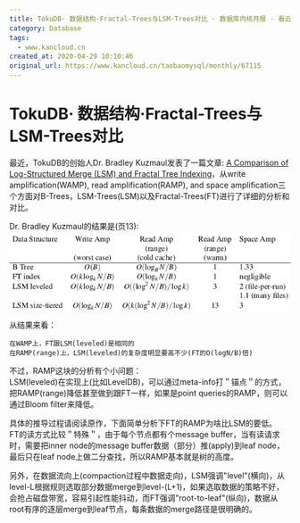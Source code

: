 ```yaml
---
title: TokuDB· 数据结构·Fractal-Trees与LSM-Trees对比 · 数据库内核月报 · 看云
category: Database
tags: 
  - www.kancloud.cn
created_at: 2020-04-29 10:10:46
original_url: https://www.kancloud.cn/taobaomysql/monthly/67115
---
```


# TokuDB· 数据结构·Fractal-Trees与LSM-Trees对比

最近，TokuDB的创始人Dr. Bradley Kuzmaul发表了一篇文章: [A Comparison of Log-Structured Merge (LSM) and Fractal Tree Indexing](http://forms.tokutek.com/acton/attachment/6118/f-0039/1/-/-/-/-/lsm-vs-fractal.pdf)，从write amplification(WAMP), read amplification(RAMP), and space amplification三个方面对B-Trees，LSM-Trees(LSM)以及Fractal-Trees(FT)进行了详细的分析和对比。

Dr. Bradley Kuzmaul的结果是(页13):   
![Lsmft.png](assets/1588126246-a783a42acbb2f50bc0c48da0329517e0.png)

从结果来看：

```plain
在WAMP上，FT跟LSM(leveled)是相同的
在RAMP(range)上，LSM(leveled)的复杂度明显要高不少(FT的O(logN/B)倍)
```

不过，RAMP这块的分析有个小问题：   
LSM(leveled)在实现上(比如LevelDB)，可以通过meta-info打＂锚点＂的方式，把RAMP(range)降低甚至做到跟FT一样，如果是point queries的RAMP，则可以通过Bloom filter来降低。

具体的推导过程请阅读原作，下面简单分析下FT的RAMP为啥比LSM的要低。   
FT的读方式比较＂特殊＂，由于每个节点都有个message buffer，当有读请求时，需要把inner node的message buffer数据（部分）推(apply)到leaf node，最后只在leaf node上做二分查找，所以RAMP基本就是树的高度。

另外，在数据流向上(compaction过程中数据走向)，LSM强调"level"(横向)，从level-L根据规则选取部分数据merge到level-(L+1)，如果选取数据的策略不好，会抢占磁盘带宽，容易引起性能抖动，而FT强调"root-to-leaf"(纵向)，数据从root有序的逐层merge到leaf节点，每条数据的merge路径是很明确的。



